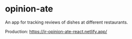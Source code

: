 # opinion-ate

An app for tracking reviews of dishes at different restaurants.

Production: <https://ir-opinion-ate-react.netlify.app/>
